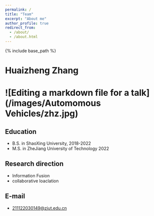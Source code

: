 ```yaml
---
permalink: /
title: "Team"
excerpt: "About me"
author_profile: true
redirect_from: 
  - /about/
  - /about.html
---
```

{% include base_path %}


Huaizheng Zhang
======
# ![Editing a markdown file for a talk](/images/Automomous Vehicles/zhz.jpg)

Education
------
* B.S. in ShaoXing University, 2018-2022
* M.S. in ZheJiang University of Technology 2022

Research direction
------
* Information Fusion
* collaborative loaclation

E-mail
------
* 211122030149@zjut.edu.cn
  
